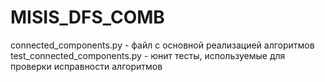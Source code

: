 # MISIS_DFS_COMB
connected_components.py - файл с основной реализацией алгоритмов
test_connected_components.py - юнит тесты, используемые для проверки исправности алгоритмов
